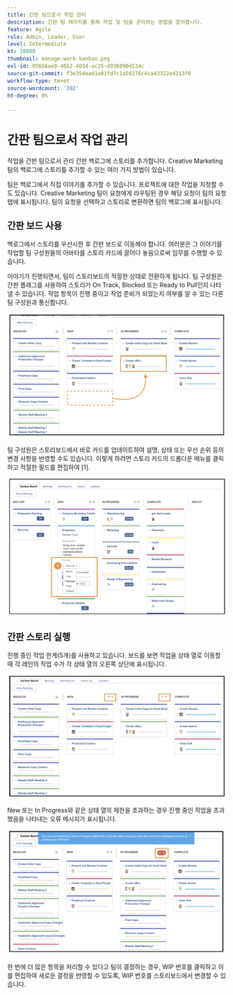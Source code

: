 ```yaml
---
title: 간판 팀으로서 작업 관리
description: 간판 팀 페이지를 통해 작업 및 팀을 관리하는 방법을 알아봅니다.
feature: Agile
role: Admin, Leader, User
level: Intermediate
kt: 10888
thumbnail: manage-work-kanban.png
exl-id: 05656ae0-46b2-4034-ac25-d936090d134c
source-git-commit: f3e354ead1a01fd7c1a58276c4ca43322e4213f0
workflow-type: tm+mt
source-wordcount: '392'
ht-degree: 0%

---
```


# 간판 팀으로서 작업 관리

작업을 간판 팀으로서 관리 간판 백로그에 스토리를 추가합니다. Creative Marketing 팀의 백로그에 스토리를 추가할 수 있는 여러 가지 방법이 있습니다.

팀은 백로그에서 직접 이야기를 추가할 수 있습니다.
프로젝트에 대한 작업을 지정할 수도 있습니다. Creative Marketing 팀이 요청에게 라우팅된 경우 해당 요청이 팀의 요청 탭에 표시됩니다. 팀이 요청을 선택하고 스토리로 변환하면 팀의 백로그에 표시됩니다.


## 간판 보드 사용

백로그에서 스토리를 우선시한 후 간판 보드로 이동해야 합니다. 여러분은 그 이야기를 작업할 팀 구성원들의 아바타를 스토리 카드에 끌어다 놓음으로써 임무를 수행할 수 있습니다.


이야기가 진행되면서, 팀이 스토리보드의 적절한 상태로 전환하게 됩니다. 팀 구성원은 간판 플래그를 사용하여 스토리가 On Track, Blocked 또는 Ready to Pull인지 나타낼 수 있습니다. 작업 항목이 진행 중이고 작업 준비가 되었는지 여부를 알 수 있는 다른 팀 구성원과 통신합니다.

![간판 카드](assets/kanban-01.png)

팀 구성원은 스토리보드에서 바로 카드를 업데이트하여 설명, 상태 또는 우선 순위 등의 변경 사항을 반영할 수도 있습니다. 이렇게 하려면 스토리 카드의 드롭다운 메뉴를 클릭하고 적절한 필드를 편집하여 [1].

![간판 카드 상태](assets/kanban-02.png)

## 간판 스토리 실행

진행 중인 작업 한계(5개)를 사용하고 있습니다. 보드를 보면 작업을 상태 열로 이동할 때 각 레인의 작업 수가 각 상태 열의 오른쪽 상단에 표시됩니다.

![간판 WIP 한도](assets/kanban-03.png)

New 또는 In Progress와 같은 상태 열의 제한을 초과하는 경우 진행 중인 작업을 초과했음을 나타내는 오류 메시지가 표시됩니다.

![WIP 제한 초과](assets/kanban-04.png)

한 번에 더 많은 항목을 처리할 수 있다고 팀이 결정하는 경우, WIP 번호를 클릭하고 이를 편집하여 새로운 결정을 반영할 수 있도록, WIP 번호를 스토리보드에서 변경할 수 있습니다.
